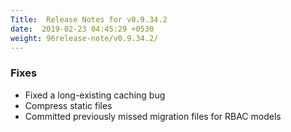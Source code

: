 ```yaml
---
Title:  Release Notes for v0.9.34.2
date:  2019-02-23 04:45:29 +0530
weight: 96release-note/v0.9.34.2/
---
```

### Fixes

- Fixed a long-existing caching bug
- Compress static files
- Committed previously missed migration files for RBAC models
